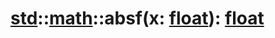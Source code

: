 # [std](/libs/std/)::[math](/libs/std/math/)::absf(x:&nbsp;[float](/libs/std/core/type.float.md)):&nbsp;[float](/libs/std/core/type.float.md)

